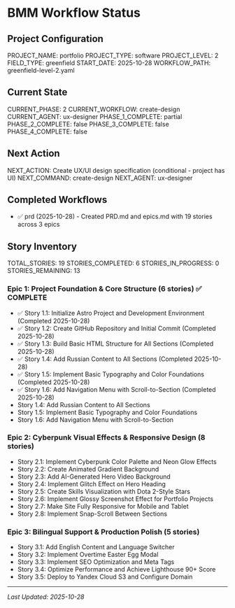 # BMM Workflow Status

## Project Configuration

PROJECT_NAME: portfolio
PROJECT_TYPE: software
PROJECT_LEVEL: 2
FIELD_TYPE: greenfield
START_DATE: 2025-10-28
WORKFLOW_PATH: greenfield-level-2.yaml

## Current State

CURRENT_PHASE: 2
CURRENT_WORKFLOW: create-design
CURRENT_AGENT: ux-designer
PHASE_1_COMPLETE: partial
PHASE_2_COMPLETE: false
PHASE_3_COMPLETE: false
PHASE_4_COMPLETE: false

## Next Action

NEXT_ACTION: Create UX/UI design specification (conditional - project has UI)
NEXT_COMMAND: create-design
NEXT_AGENT: ux-designer

## Completed Workflows

- ✅ prd (2025-10-28) - Created PRD.md and epics.md with 19 stories across 3 epics

## Story Inventory

TOTAL_STORIES: 19
STORIES_COMPLETED: 6
STORIES_IN_PROGRESS: 0
STORIES_REMAINING: 13

### Epic 1: Project Foundation & Core Structure (6 stories) ✅ COMPLETE
- ✅ Story 1.1: Initialize Astro Project and Development Environment (Completed 2025-10-28)
- ✅ Story 1.2: Create GitHub Repository and Initial Commit (Completed 2025-10-28)
- ✅ Story 1.3: Build Basic HTML Structure for All Sections (Completed 2025-10-28)
- ✅ Story 1.4: Add Russian Content to All Sections (Completed 2025-10-28)
- ✅ Story 1.5: Implement Basic Typography and Color Foundations (Completed 2025-10-28)
- ✅ Story 1.6: Add Navigation Menu with Scroll-to-Section (Completed 2025-10-28)
- Story 1.4: Add Russian Content to All Sections
- Story 1.5: Implement Basic Typography and Color Foundations
- Story 1.6: Add Navigation Menu with Scroll-to-Section

### Epic 2: Cyberpunk Visual Effects & Responsive Design (8 stories)
- Story 2.1: Implement Cyberpunk Color Palette and Neon Glow Effects
- Story 2.2: Create Animated Gradient Background
- Story 2.3: Add AI-Generated Hero Video Background
- Story 2.4: Implement Glitch Effect on Hero Heading
- Story 2.5: Create Skills Visualization with Dota 2-Style Stars
- Story 2.6: Implement Glossy Screenshot Effect for Portfolio Projects
- Story 2.7: Make Site Fully Responsive for Mobile and Tablet
- Story 2.8: Implement Snap-Scroll Between Sections

### Epic 3: Bilingual Support & Production Polish (5 stories)
- Story 3.1: Add English Content and Language Switcher
- Story 3.2: Implement Overtime Easter Egg Modal
- Story 3.3: Implement SEO Optimization and Meta Tags
- Story 3.4: Optimize Performance and Achieve Lighthouse 90+ Score
- Story 3.5: Deploy to Yandex Cloud S3 and Configure Domain

---

_Last Updated: 2025-10-28_
